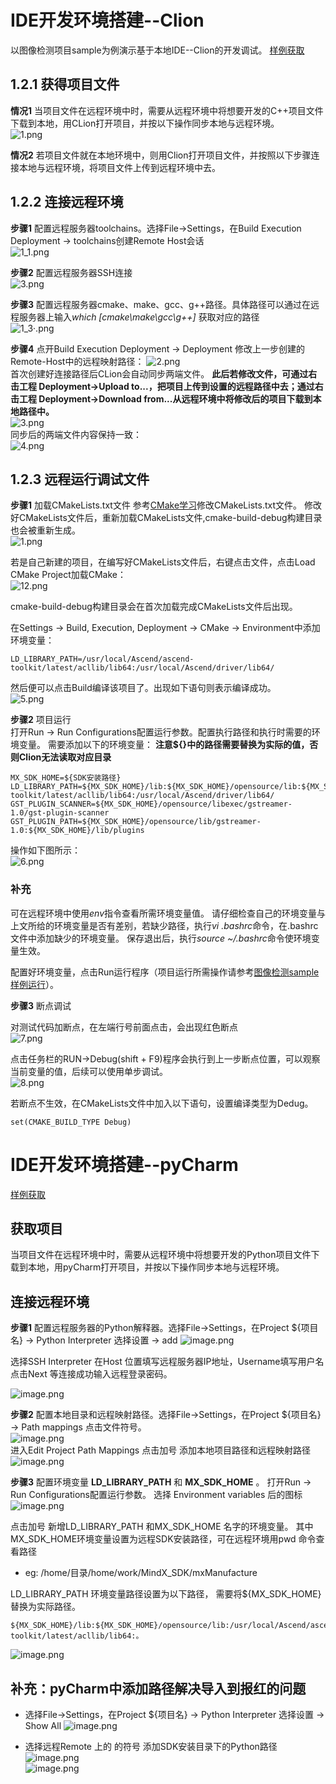# IDE开发环境搭建--Clion

以图像检测项目sample为例演示基于本地IDE--Clion的开发调试。
[样例获取](https://gitee.com/ascend/mindxsdk-referenceapps/tree/master/tutorials/ImageDetectionSample)

## 1.2.1 获得项目文件
**情况1** 当项目文件在远程环境中时，需要从远程环境中将想要开发的C++项目文件下载到本地，用CLion打开项目，并按以下操作同步本地与远程环境。  
![1.png](img/1623219436881.png '1.png')

**情况2** 若项目文件就在本地环境中，则用Clion打开项目文件，并按照以下步骤连接本地与远程环境，将项目文件上传到远程环境中去。


## 1.2.2 连接远程环境

**步骤1**   配置远程服务器toolchains。选择File->Settings，在Build Execution Deployment -> toolchains创建Remote Host会话  
![1_1.png](img/1622100078616.png '1_1.png')

**步骤2**   配置远程服务器SSH连接  
![3.png](img/1622528329436.png '3.png')

**步骤3**   配置远程服务器cmake、make、gcc、g++路径。具体路径可以通过在远程服务器上输入*which [cmake\make\gcc\g++]* 获取对应的路径  
![1_3·.png](img/1622101236396.png '1_3·.png')

**步骤4**  点开Build Execution Deployment -> Deployment 修改上一步创建的Remote-Host中的远程映射路径： 
![2.png](img/1623220168055.png '2.png')  
首次创建好连接路径后CLion会自动同步两端文件。
**此后若修改文件，可通过右击工程 Deployment->Upload to...，把项目上传到设置的远程路径中去；通过右击工程 Deployment->Download from...从远程环境中将修改后的项目下载到本地路径中。**  
![3.png](img/1623220230223.png '3.png')  
同步后的两端文件内容保持一致：  
![4.png](img/1623220694823.png '4.png')

## 1.2.3 远程运行调试文件
**步骤1**  加载CMakeLists.txt文件
参考[CMake学习](https://gitee.com/ascend/mindxsdk-referenceapps/blob/master/docs/Cmake%E4%BB%8B%E7%BB%8D.md)修改CMakeLists.txt文件。
修改好CMakeLists文件后，重新加载CMakeLists文件,cmake-build-debug构建目录也会被重新生成。  
  ![1.png](img/1622518642593.png '1.png')
  
  若是自己新建的项目，在编写好CMakeLists文件后，右键点击文件，点击Load CMake Project加载CMake：  
![12.png](img/1622259348404.png '12.png')


cmake-build-debug构建目录会在首次加载完成CMakeLists文件后出现。

在Settings -> Build, Execution, Deployment -> CMake -> Environment中添加环境变量：
```
LD_LIBRARY_PATH=/usr/local/Ascend/ascend-toolkit/latest/acllib/lib64:/usr/local/Ascend/driver/lib64/ 
```
然后便可以点击Build编译该项目了。出现如下语句则表示编译成功。  
![5.png](img/1623220827671.png '5.png')

 **步骤2**  项目运行  
打开Run -> Run Configurations配置运行参数。配置执行路径和执行时需要的环境变量。
需要添加以下的环境变量：
**注意${}中的路径需要替换为实际的值，否则Clion无法读取对应目录**
```
MX_SDK_HOME=${SDK安装路径}
LD_LIBRARY_PATH=${MX_SDK_HOME}/lib:${MX_SDK_HOME}/opensource/lib:${MX_SDK_HOME}/opensource/lib64:/usr/local/Ascend/ascend-toolkit/latest/acllib/lib64:/usr/local/Ascend/driver/lib64/
GST_PLUGIN_SCANNER=${MX_SDK_HOME}/opensource/libexec/gstreamer-1.0/gst-plugin-scanner
GST_PLUGIN_PATH=${MX_SDK_HOME}/opensource/lib/gstreamer-1.0:${MX_SDK_HOME}/lib/plugins
```
操作如下图所示：  
![6.png](img/1623221233288.png '6.png')

### 补充
可在远程环境中使用*env*指令查看所需环境变量值。
请仔细检查自己的环境变量与上文所给的环境变量是否有差别，若缺少路径，执行*vi .bashrc*命令，在.bashrc文件中添加缺少的环境变量。
保存退出后，执行*source ~/.bashrc*命令使环境变量生效。

配置好环境变量，点击Run运行程序（项目运行所需操作请参考[图像检测sample样例运行](https://gitee.com/ascend/mindxsdk-referenceapps/blob/master/docs/2-1%E5%9B%BE%E5%83%8F%E6%A3%80%E6%B5%8Bsample%E6%A0%B7%E4%BE%8B.md)）。


**步骤3**  断点调试

对测试代码加断点，在左端行号前面点击，会出现红色断点  
![7.png](img/1623221481373.png '7.png')

点击任务栏的RUN->Debug(shift + F9)程序会执行到上一步断点位置，可以观察当前变量的值，后续可以使用单步调试。  
![8.png](img/1623221646773.png '8.png')

若断点不生效，在CMakeLists文件中加入以下语句，设置编译类型为Dedug。
```
set(CMAKE_BUILD_TYPE Debug)
```


# IDE开发环境搭建--pyCharm

[样例获取](https://gitee.com/ascend/mindxsdk-referenceapps/tree/master/tutorials/ImageDetectionSample)

## 获取项目
当项目文件在远程环境中时，需要从远程环境中将想要开发的Python项目文件下载到本地，用pyCharm打开项目，并按以下操作同步本地与远程环境。
## 连接远程环境

**步骤1**   配置远程服务器的Python解释器。选择File->Settings，在Project ${项目名} -> Python Interpreter 选择设置 -> add
![image.png](img/1623309211218.png 'image.png')

选择SSH Interpreter 在Host 位置填写远程服务器IP地址，Username填写用户名   点击Next   等连接成功输入远程登录密码。

![image.png](img/1623309361995.png 'image.png')


**步骤2**  配置本地目录和远程映射路径。选择File->Settings，在Project ${项目名} -> Path mappings 点击文件符号。  
![image.png](img/1623316129521.png 'image.png')  
进入Edit Project Path Mappings 点击加号  添加本地项目路径和远程映射路径  
![image.png](img/1623316215637.png 'image.png')



**步骤3**  配置环境变量 **LD_LIBRARY_PATH** 和 **MX_SDK_HOME** 。 打开Run -> Run Configurations配置运行参数。
选择 Environment variables 后的图标
![image.png](img/1623316788931.png 'image.png')

点击加号 新增LD_LIBRARY_PATH 和MX_SDK_HOME 名字的环境变量。
其中MX_SDK_HOME环境变量设置为远程SDK安装路径，可在远程环境用pwd 命令查看路径
- eg:  /home/目录/home/work/MindX_SDK/mxManufacture

LD_LIBRARY_PATH 环境变量路径设置为以下路径， 需要将${MX_SDK_HOME}替换为实际路径。
```
${MX_SDK_HOME}/lib:${MX_SDK_HOME}/opensource/lib:/usr/local/Ascend/ascend-toolkit/latest/acllib/lib64:。
```

![image.png](img/1623316885642.png 'image.png')

## 补充：pyCharm中添加路径解决导入到报红的问题

- 选择File->Settings，在Project ${项目名} -> Python Interpreter 选择设置 -> Show All
![image.png](img/1623315719375.png 'image.png')  


- 选择远程Remote 上的 的符号 添加SDK安装目录下的Python路径  
![image.png](img/1623315806818.png 'image.png')  
![image.png](img/1623755172684.png 'image.png')  


